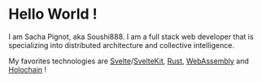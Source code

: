 # Hello World !

I am Sacha Pignot, aka Soushi888.
I am a full stack web developer that is specializing into distributed architecture and collective intelligence.

My favorites technologies are [Svelte](https://svelte.dev)/[SvelteKit](https://kit.svelte.dev), [Rust](https://www.rust-lang.org), [WebAssembly](https://webassembly.org) and [Holochain](https://www.holochain.org) !
